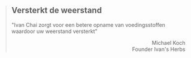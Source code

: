 ><h2>Versterkt de weerstand</h2>
>
>"Ivan Chai zorgt voor een betere opname van voedingsstoffen waardoor uw weerstand versterkt"
>
> <p style="text-align: right">Michael Koch <br> Founder Ivan's Herbs</p>
